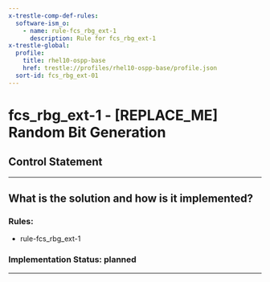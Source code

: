 ```yaml
---
x-trestle-comp-def-rules:
  software-ism_o:
    - name: rule-fcs_rbg_ext-1
      description: Rule for fcs_rbg_ext-1
x-trestle-global:
  profile:
    title: rhel10-ospp-base
    href: trestle://profiles/rhel10-ospp-base/profile.json
  sort-id: fcs_rbg_ext-01
---
```


# fcs_rbg_ext-1 - \[REPLACE_ME\] Random Bit Generation

## Control Statement

______________________________________________________________________

## What is the solution and how is it implemented?

<!-- For implementation status enter one of: implemented, partial, planned, alternative, not-applicable -->

<!-- Note that the list of rules under ### Rules: is read-only and changes will not be captured after assembly to JSON -->

<!-- Add control implementation description here for control: fcs_rbg_ext-1 -->

### Rules:

  - rule-fcs_rbg_ext-1

### Implementation Status: planned

______________________________________________________________________
